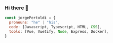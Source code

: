 ### Hi there 👋

```Javascript
const jorgePertoldi = {
  pronouns: "he" | "his",
  code: [Javascript, Typescript, HTML, CSS],
  tools: [Vue, Vuetify, Node, Express, Docker],
}
```

<!--
**Tintin-blip/Tintin-blip** is a ✨ _special_ ✨ repository because its `README.md` (this file) appears on your GitHub profile.

Here are some ideas to get you started:

- 🔭 I’m currently working on ...
- 🌱 I’m currently learning ...
- 👯 I’m looking to collaborate on ...
- 🤔 I’m looking for help with ...
- 💬 Ask me about ...
- 📫 How to reach me: ...
- 😄 Pronouns: ...
- ⚡ Fun fact: ...
-->
